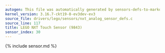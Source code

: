 ```yaml
---
autogen: This file was automatically generated by sensors-defs-to-markdown.py
kernel_version: 3.16.7-ckt19-8-ev3dev-ev3
source_file: drivers/lego/sensors/nxt_analog_sensor_defs.c
source_line: 117
title: LEGO NXT Touch Sensor (9843)
sensor_index: 30
---
```


{% include sensor.md %}
